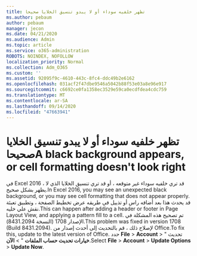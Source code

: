 ```yaml
---
title: تظهر خلفيه سوداء أو لا يبدو تنسيق الخلايا صحيحا
ms.author: pebaum
author: pebaum
manager: jecon
ms.date: 04/21/2020
ms.audience: Admin
ms.topic: article
ms.service: o365-administration
ROBOTS: NOINDEX, NOFOLLOW
localization_priority: Normal
ms.collection: Adm_O365
ms.custom: ''
ms.assetid: 92095f9c-4610-443c-8fc4-ddc49b2e6162
ms.openlocfilehash: 031acf2f47dbe9546a5042b88f53e03a8e96e917
ms.sourcegitcommit: c6692ce0fa1358ec3529e59ca0ecdfdea4cdc759
ms.translationtype: MT
ms.contentlocale: ar-SA
ms.lasthandoff: 09/14/2020
ms.locfileid: "47663941"
---
```

# <a name="a-black-background-appears-or-cell-formatting-doesnt-look-right"></a><span data-ttu-id="b5b9b-102">تظهر خلفيه سوداء أو لا يبدو تنسيق الخلايا صحيحا</span><span class="sxs-lookup"><span data-stu-id="b5b9b-102">A black background appears, or cell formatting doesn't look right</span></span>

<span data-ttu-id="b5b9b-103">في Excel 2016 ، قد تري خلفيه سوداء غير متوقعه ، أو قد تري تنسيق الخلايا الذي لا يظهر بشكل صحيح.</span><span class="sxs-lookup"><span data-stu-id="b5b9b-103">In Excel 2016, you may see an unexpected black background, or you may see cell formatting that does not appear properly.</span></span> <span data-ttu-id="b5b9b-104">قد يحدث هذا بعد أضافه راس أو تذييل في طريقه عرض تخطيط الصفحة ، وتطبيق تعبئة نقش علي خليه.</span><span class="sxs-lookup"><span data-stu-id="b5b9b-104">This can happen after adding a header or footer in Page Layout View, and applying a pattern fill to a cell.</span></span> <span data-ttu-id="b5b9b-105">تم تصحيح هذه المشكلة في الإصدار 1708 (النسخة 8431.2094).</span><span class="sxs-lookup"><span data-stu-id="b5b9b-105">This problem was fixed in version 1708 (Build 8431.2094).</span></span> <span data-ttu-id="b5b9b-106">لإصلاح ذلك ، قم بالتحديث إلى أحدث إصدار من Office.</span><span class="sxs-lookup"><span data-stu-id="b5b9b-106">To fix this, update to the latest version of Office.</span></span> <span data-ttu-id="b5b9b-107">حدد **File** \> **Account** \> تحديث " **خيارات تحديث حساب الملفات** " \> **الآن**.</span><span class="sxs-lookup"><span data-stu-id="b5b9b-107">Select **File** \> **Account** \> **Update Options** \> **Update Now**.</span></span>
  

